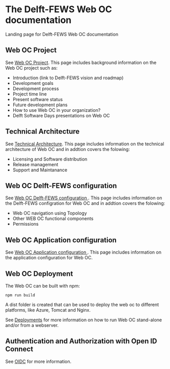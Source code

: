 # The Delft-FEWS Web OC documentation

Landing page for Delft-FEWS Web OC documentation

## Web OC Project

See [Web OC Project](project/). This page includes background information on the Web OC project such as:

- Introduction (link to Delft-FEWS vision and roadmap)
- Development goals
- Development process
- Project time line
- Present software status
- Future development plans
- How to use Web OC in your organization?
- Delft Software Days presentations on Web OC

## Technical Architecture

See [Technical Architecture](architecture/). This page includes information on the technical architecture of Web OC and in addtion covers the folowing:

- Licensing and Software distribution
- Release management
- Support and Maintanance

## Web OC Delft-FEWS configuration 

See [Web OC Delft-FEWS configuration ](configuration/). This page includes information on the Delft-FEWS configration for Web OC and in addtion covers the folowing:

- Web OC navigation using Topology
- Other WEB OC functional components
- Permissions

## Web OC Application configuration 

See [Web OC Application configuration ](app_configuration/). This page includes information on the application configuration for Web OC.

## Web OC Deployment

The Web OC can be built with npm:

```
npm run build 
```
A dist folder is created that can be used to deploy the web oc to different platforms, like Azure, Tomcat and Nginx.

See [Deployments](deployments/) for more information on how to run Web OC stand-alone and/or from a webserver.

## Authentication and Authorization with Open ID Connect

See [OIDC](oidc/) for more information.